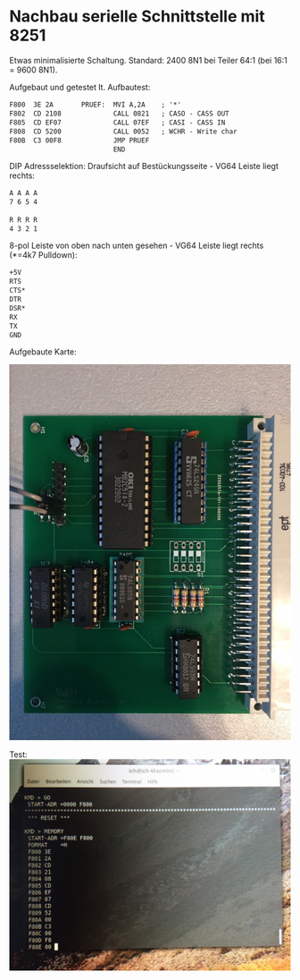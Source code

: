 # Nachbau serielle Schnittstelle mit 8251

Etwas minimalisierte Schaltung. Standard: 2400 8N1 bei Teiler 64:1 (bei 16:1 = 9600 8N1).

Aufgebaut und getestet lt. Aufbautest:

```
F800  3E 2A       PRUEF:  MVI A,2A    ; '*'
F802  CD 2108             CALL 0821   ; CASO - CASS OUT
F805  CD EF07             CALL 07EF   ; CASI - CASS IN
F808  CD 5200             CALL 0052   ; WCHR - Write char
F80B  C3 00F8             JMP PRUEF
                          END

```
DIP Adressselektion:
Draufsicht auf Bestückungsseite - VG64 Leiste liegt rechts:
```
A A A A
7 6 5 4

R R R R
4 3 2 1
```

8-pol Leiste von oben nach unten gesehen - VG64 Leiste liegt rechts (*=4k7 Pulldown):
```
+5V
RTS
CTS*
DTR
DSR*
RX
TX
GND
```

Aufgebaute Karte:

![ser-karte](https://github.com/petersieg/MFA/blob/master/ser-if/rs232-karte.JPG)

Test:
![ser-test](https://github.com/petersieg/MFA/blob/master/ser-if/rs232-test.JPG)




